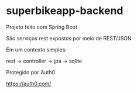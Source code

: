 # superbikeapp-backend

Projeto feito com Spring Boot 

São serviços rest expostos por meio de REST/JSON

Em um contexto simples:

rest -> controller -> jpa -> sqlite

Protegido por Auth0

https://auth0.com/
